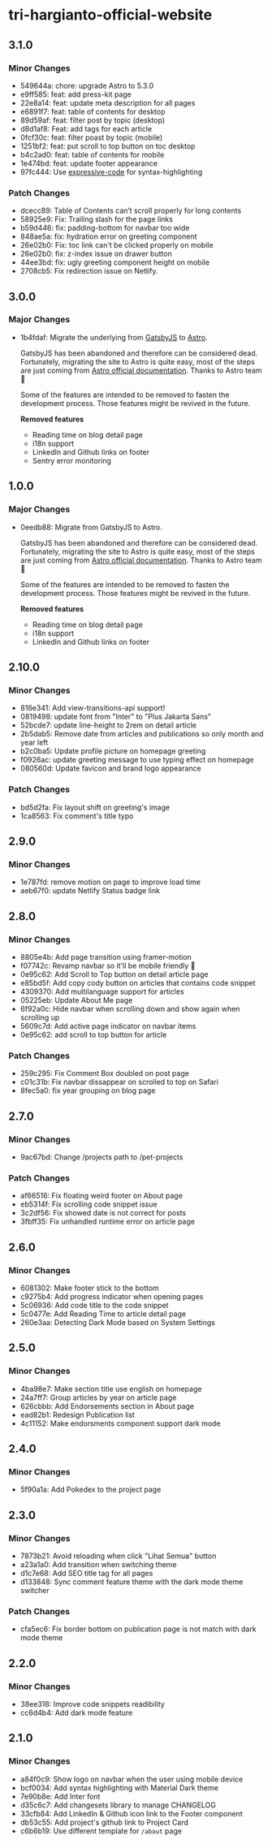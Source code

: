 # tri-hargianto-official-website

## 3.1.0

### Minor Changes

- 549644a: chore: upgrade Astro to 5.3.0
- e9ff585: feat: add press-kit page
- 22e8a14: feat: update meta description for all pages
- e6891f7: feat: table of contents for desktop
- 89d59af: feat: filter post by topic (desktop)
- d8d1af8: Feat: add tags for each article
- 0fcf30c: feat: filter poast by topic (mobile)
- 1251bf2: feat: put scroll to top button on toc desktop
- b4c2ad0: feat: table of contents for mobile
- 1e474bd: feat: update footer appearance
- 97fc444: Use [expressive-code](https://expressive-code.com/) for syntax-highlighting

### Patch Changes

- dcecc89: Table of Contents can’t scroll properly for long contents
- 58925e9: Fix: Trailing slash for the page links
- b59d446: fix: padding-bottom for navbar too wide
- 848ae5a: fix: hydration error on greeting component
- 26e02b0: Fix: toc link can't be clicked properly on mobile
- 26e02b0: fix: z-index issue on drawer button
- 44ee3bd: fix: ugly greeting component height on mobile
- 2708cb5: Fix redirection issue on Netlify.

## 3.0.0

### Major Changes

- 1b4fdaf: Migrate the underlying from [GatsbyJS](https://www.gatsbyjs.com/) to [Astro](https://astro.build/).

  GatsbyJS has been abandoned and therefore can be considered dead. Fortunately, migrating the site to Astro is quite easy, most of the steps are just coming from [Astro official documentation](https://docs.astro.build/en/guides/migrate-to-astro/from-gatsby/). Thanks to Astro team 👏

  Some of the features are intended to be removed to fasten the development process. Those features might be revived in the future.

  **Removed features**

  - Reading time on blog detail page
  - i18n support
  - LinkedIn and Github links on footer
  - Sentry error monitoring

## 1.0.0

### Major Changes

- 0eedb88: Migrate from GatsbyJS to Astro.

  GatsbyJS has been abandoned and therefore can be considered dead. Fortunately, migrating the site to Astro is quite easy, most of the steps are just coming from [Astro official documentation](https://docs.astro.build/en/guides/migrate-to-astro/from-gatsby/). Thanks to Astro team 👏

  Some of the features are intended to be removed to fasten the development process. Those features might be revived in the future.

  **Removed features**

  - Reading time on blog detail page
  - i18n support
  - LinkedIn and Github links on footer

## 2.10.0

### Minor Changes

- 816e341: Add view-transitions-api support!
- 0819498: update font from "Inter" to "Plus Jakarta Sans"
- 52bcde7: update line-height to 2rem on detail article
- 2b5dab5: Remove date from articles and publications so only month and year left
- b2c0ba5: Update profile picture on homepage greeting
- f0926ac: update greeting message to use typing effect on homepage
- 080560d: Update favicon and brand logo appearance

### Patch Changes

- bd5d2fa: Fix layout shift on greeting's image
- 1ca8563: Fix comment's title typo

## 2.9.0

### Minor Changes

- 1e787fd: remove motion on page to improve load time
- aeb67f0: update Netlify Status badge link

## 2.8.0

### Minor Changes

- 8805e4b: Add page transition using framer-motion
- f07742c: Revamp navbar so it'll be mobile friendly 📱
- 0e95c62: Add Scroll to Top button on detail article page
- e85bd5f: Add copy cody button on articles that contains code snippet
- 4309370: Add multilanguage support for articles
- 05225eb: Update About Me page
- 6f92a0c: Hide navbar when scrolling down and show again when scrolling up
- 5609c7d: Add active page indicator on navbar items
- 0e95c62: add scroll to top button for article

### Patch Changes

- 259c295: Fix Comment Box doubled on post page
- c01c31b: Fix navbar dissappear on scrolled to top on Safari
- 8fec5a0: fix year grouping on blog page

## 2.7.0

### Minor Changes

- 9ac67bd: Change /projects path to /pet-projects

### Patch Changes

- af66516: Fix floating weird footer on About page
- eb5314f: Fix scrolling code snippet issue
- 3c2df56: Fix showed date is not correct for posts
- 3fbff35: Fix unhandled runtime error on article page

## 2.6.0

### Minor Changes

- 6081302: Make footer stick to the bottom
- c9275b4: Add progress indicator when opening pages
- 5c06936: Add code title to the code snippet
- 5c0477e: Add Reading Time to article detail page
- 260e3aa: Detecting Dark Mode based on System Settings

## 2.5.0

### Minor Changes

- 4ba98e7: Make section title use english on homepage
- 24a7ff7: Group articles by year on article page
- 626cbbb: Add Endorsements section in About page
- ead82b1: Redesign Publication list
- 4c11152: Make endorsments component support dark mode

## 2.4.0

### Minor Changes

- 5f90a1a: Add Pokedex to the project page

## 2.3.0

### Minor Changes

- 7873b21: Avoid reloading when click "Lihat Semua" button
- a23a1a0: Add transition when switching theme
- d1c7e68: Add SEO title tag for all pages
- d133848: Sync comment feature theme with the dark mode theme switcher

### Patch Changes

- cfa5ec6: Fix border bottom on publication page is not match with dark mode theme

## 2.2.0

### Minor Changes

- 38ee318: Improve code snippets readibility
- cc6d4b4: Add dark mode feature

## 2.1.0

### Minor Changes

- a84f0c9: Show logo on navbar when the user using mobile device
- bcf0034: Add syntax highlighting with Material Dark theme
- 7e90b8e: Add Inter font
- d35c6c7: Add changesets library to manage CHANGELOG
- 33cfb84: Add LinkedIn & Github icon link to the Footer component
- db53c55: Add project's github link to Project Card
- c6b6b19: Use different template for `/about` page
